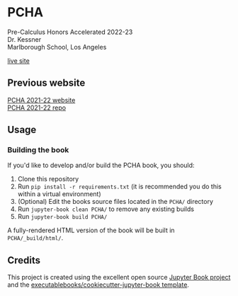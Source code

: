 # PCHA

Pre-Calculus Honors Accelerated 2022-23  
Dr. Kessner  
Marlborough School, Los Angeles  

[live site](https://dkessner.github.io/PCHA/)  

## Previous website

[PCHA 2021-22 website](https://dkessner.github.io/PCHA_2021-22/)  
[PCHA 2021-22 repo](https://github.com/dkessner/PCHA_2021-22)

## Usage

### Building the book

If you'd like to develop and/or build the PCHA book, you should:

1. Clone this repository
2. Run `pip install -r requirements.txt` (it is recommended you do this within a virtual environment)
3. (Optional) Edit the books source files located in the `PCHA/` directory
4. Run `jupyter-book clean PCHA/` to remove any existing builds
5. Run `jupyter-book build PCHA/`

A fully-rendered HTML version of the book will be built in `PCHA/_build/html/`.

## Credits

This project is created using the excellent open source [Jupyter Book
project](https://jupyterbook.org/) and the
[executablebooks/cookiecutter-jupyter-book
template](https://github.com/executablebooks/cookiecutter-jupyter-book).

